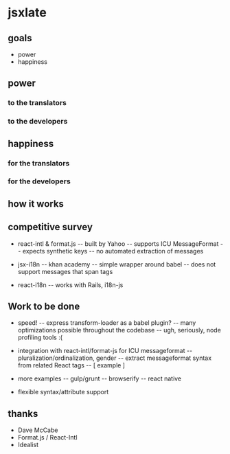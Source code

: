 # jsxlate

## goals

- power
- happiness


## power

### to the translators

### to the developers


## happiness

### for the translators

### for the developers

## how it works


## competitive survey

- react-intl & format.js
-- built by Yahoo
-- supports ICU MessageFormat
-- expects synthetic keys
-- no automated extraction of messages

- jsx-i18n
-- khan academy
-- simple wrapper around babel
-- does not support messages that span tags

- react-i18n
-- works with Rails, i18n-js


## Work to be done

- speed!
-- express transform-loader as a babel plugin?
-- many optimizations possible throughout the codebase
-- ugh, seriously, node profiling tools :(

- integration with react-intl/format-js for ICU messageformat
-- pluralization/ordinalization, gender
-- extract messageformat syntax from related React tags
-- [ example ]

- more examples
-- gulp/grunt
-- browserify
-- react native

- flexible syntax/attribute support


## thanks

- Dave McCabe
- Format.js / React-Intl
- Idealist
